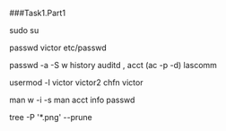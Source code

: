 ###Task1.Part1


sudo su

passwd victor
etc/passwd

passwd -a -S
w
history
auditd , acct (ac -p -d) lascomm

usermod -l victor victor2
chfn victor

man w -i -s
man acct
info passwd 


tree -P '*.png' --prune


